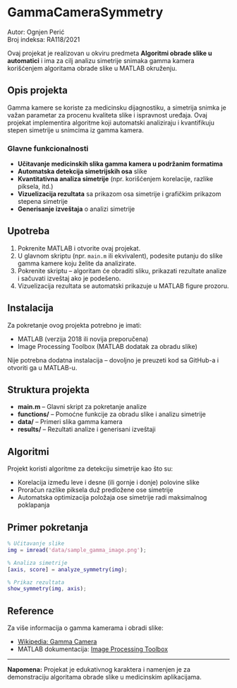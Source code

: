 # GammaCameraSymmetry

Autor: Ognjen Perić  
Broj indeksa: RA118/2021

Ovaj projekat je realizovan u okviru predmeta **Algoritmi obrade slike u automatici** i ima za cilj analizu simetrije snimaka gamma kamera korišćenjem algoritama obrade slike u MATLAB okruženju.

## Opis projekta

Gamma kamere se koriste za medicinsku dijagnostiku, a simetrija snimka je važan parametar za procenu kvaliteta slike i ispravnost uređaja. Ovaj projekat implementira algoritme koji automatski analiziraju i kvantifikuju stepen simetrije u snimcima iz gamma kamera.

### Glavne funkcionalnosti

- **Učitavanje medicinskih slika gamma kamera u podržanim formatima**
- **Automatska detekcija simetrijskih osa** slike
- **Kvantitativna analiza simetrije** (npr. korišćenjem korelacije, razlike piksela, itd.)
- **Vizuelizacija rezultata** sa prikazom osa simetrije i grafičkim prikazom stepena simetrije
- **Generisanje izveštaja** o analizi simetrije

## Upotreba

1. Pokrenite MATLAB i otvorite ovaj projekat.
2. U glavnom skriptu (npr. `main.m` ili ekvivalent), podesite putanju do slike gamma kamere koju želite da analizirate.
3. Pokrenite skriptu – algoritam će obraditi sliku, prikazati rezultate analize i sačuvati izveštaj ako je podešeno.
4. Vizuelizacija rezultata se automatski prikazuje u MATLAB figure prozoru.

## Instalacija

Za pokretanje ovog projekta potrebno je imati:
- MATLAB (verzija 2018 ili novija preporučena)
- Image Processing Toolbox (MATLAB dodatak za obradu slike)

Nije potrebna dodatna instalacija – dovoljno je preuzeti kod sa GitHub-a i otvoriti ga u MATLAB-u.

## Struktura projekta

- **main.m** – Glavni skript za pokretanje analize
- **functions/** – Pomoćne funkcije za obradu slike i analizu simetrije
- **data/** – Primeri slika gamma kamera
- **results/** – Rezultati analize i generisani izveštaji

## Algoritmi

Projekt koristi algoritme za detekciju simetrije kao što su:
- Korelacija između leve i desne (ili gornje i donje) polovine slike
- Proračun razlike piksela duž predložene ose simetrije
- Automatska optimizacija položaja ose simetrije radi maksimalnog poklapanja

## Primer pokretanja

```matlab
% Učitavanje slike
img = imread('data/sample_gamma_image.png');

% Analiza simetrije
[axis, score] = analyze_symmetry(img);

% Prikaz rezultata
show_symmetry(img, axis);
```

## Reference

Za više informacija o gamma kamerama i obradi slike:
- [Wikipedia: Gamma Camera](https://en.wikipedia.org/wiki/Gamma_camera)
- MATLAB dokumentacija: [Image Processing Toolbox](https://www.mathworks.com/products/image.html)

---

**Napomena:** Projekat je edukativnog karaktera i namenjen je za demonstraciju algoritama obrade slike u medicinskim aplikacijama.
